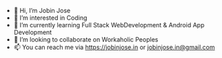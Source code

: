 - 👋 Hi, I’m Jobin Jose
- 👀 I’m interested in Coding
- 🌱 I’m currently learning Full Stack WebDevelopment & Android App Development
- 💞️ I’m looking to collaborate on Workaholic Peoples
- 📫 You can reach me via https://jobinjose.in or jobinjose.in@gmail.com

<!---
jobinjosetech/jobinjosetech is a ✨ special ✨ repository because its `README.md` (this file) appears on your GitHub profile.
You can click the Preview link to take a look at your changes.
--->
